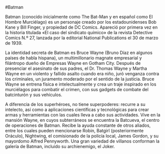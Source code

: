 #Batman

Batman (conocido inicialmente como The Bat-Man y en español como El Hombre Murciélago) es un personaje creado por los estadounidenses Bob Kane y Bill Finger,
y propiedad de DC Comics. Apareció por primera vez en la historia titulada «El caso del sindicato químico» de la revista Detective Comics N.º 27, lanzada por
la editorial National Publications el 30 de marzo de 1939.

La identidad secreta de Batman es Bruce Wayne (Bruno Díaz en algunos países de habla hispana), un multimillonario magnate empresarial y filántropo dueño
de Empresas Wayne en Gotham City. Después de presenciar el asesinato de sus padres, el Dr. Thomas Wayne y Martha Wayne en un violento y fallido asalto 
cuando era niño, juró venganza contra los criminales, un juramento moderado por el sentido de la justicia. Bruce Wayne se entrena física e intelectualmente y
crea un traje inspirado en los murciélagos para combatir el crimen, con sus gadgets de combate del batcinturón y sus vehículos.

A diferencia de los superhéroes, no tiene superpoderes: recurre a su intelecto, así como a aplicaciones científicas y tecnológicas para crear armas y
herramientas con las cuales lleva a cabo sus actividades. Vive en la mansión Wayne, en cuyos subterráneos se encuentra la Batcueva, el centro de operaciones
de Batman. Recibe la ayuda constante de otros aliados, entre los cuales pueden mencionarse Robin, Batgirl (posteriormente Oráculo), Nightwing, el comisionado
de la policía local, James Gordon, y su mayordomo Alfred Pennyworth. Una gran variedad de villanos conforman la galería de Batman, incluido su archienemigo,
el Joker.
